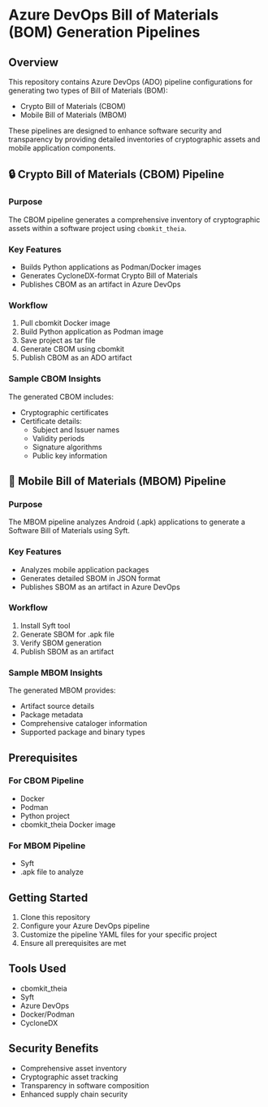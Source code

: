 # Azure DevOps Bill of Materials (BOM) Generation Pipelines

## Overview

This repository contains Azure DevOps (ADO) pipeline configurations for generating two types of Bill of Materials (BOM):
- Crypto Bill of Materials (CBOM)
- Mobile Bill of Materials (MBOM)

These pipelines are designed to enhance software security and transparency by providing detailed inventories of cryptographic assets and mobile application components.

## 🔒 Crypto Bill of Materials (CBOM) Pipeline

### Purpose
The CBOM pipeline generates a comprehensive inventory of cryptographic assets within a software project using `cbomkit_theia`.

### Key Features
- Builds Python applications as Podman/Docker images
- Generates CycloneDX-format Crypto Bill of Materials
- Publishes CBOM as an artifact in Azure DevOps

### Workflow
1. Pull cbomkit Docker image
2. Build Python application as Podman image
3. Save project as tar file
4. Generate CBOM using cbomkit
5. Publish CBOM as an ADO artifact

### Sample CBOM Insights
The generated CBOM includes:
- Cryptographic certificates
- Certificate details:
  - Subject and Issuer names
  - Validity periods
  - Signature algorithms
  - Public key information

## 📱 Mobile Bill of Materials (MBOM) Pipeline

### Purpose
The MBOM pipeline analyzes Android (.apk) applications to generate a Software Bill of Materials using Syft.

### Key Features
- Analyzes mobile application packages
- Generates detailed SBOM in JSON format
- Publishes SBOM as an artifact in Azure DevOps

### Workflow
1. Install Syft tool
2. Generate SBOM for .apk file
3. Verify SBOM generation
4. Publish SBOM as an artifact

### Sample MBOM Insights
The generated MBOM provides:
- Artifact source details
- Package metadata
- Comprehensive cataloger information
- Supported package and binary types

## Prerequisites

### For CBOM Pipeline
- Docker
- Podman
- Python project
- cbomkit_theia Docker image

### For MBOM Pipeline
- Syft
- .apk file to analyze

## Getting Started

1. Clone this repository
2. Configure your Azure DevOps pipeline
3. Customize the pipeline YAML files for your specific project
4. Ensure all prerequisites are met

## Tools Used
- cbomkit_theia
- Syft
- Azure DevOps
- Docker/Podman
- CycloneDX

## Security Benefits
- Comprehensive asset inventory
- Cryptographic asset tracking
- Transparency in software composition
- Enhanced supply chain security
